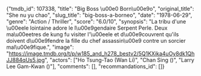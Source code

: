 {"tmdb_id": 107338, "title": "Big Boss \u00e0 Born\u00e9o", "original_title": "She nu yu chao", "slug_title": "big-boss-a-borneo", "date": "1978-06-29", "genre": "Action / Thriller", "score": "6.0/10", "synopsis": "La tribu d'une \u00eele lointaine adore le l\u00e9gendaire Serpent Perle. Deux ma\u00eetres de kung fu visiter l'\u00eele et d\u00e9couvrent qu'ils doivent d\u00e9fendre la fille du chef assassin\u00e9 contre un sorcier mal\u00e9fique.", "image": "https://image.tmdb.org/t/p/w185_and_h278_bestv2/5Q1KXika4uOy8dk1QhJJ884qUs5.jpg", "actors": ["Ho Tsung-Tao (Wan Li)", "Chan Sing ()", "Larry Lee Gam-Kwan ()"], "comments": [], "recommandations_id": []}